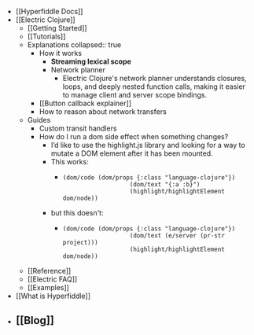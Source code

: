 - [[Hyperfiddle Docs]]
- [[Electric Clojure]]
	- [[Getting Started]]
	- [[Tutorials]]
	- Explanations
	  collapsed:: true
		- How it works
			- **Streaming lexical scope**
			- Network planner
				- Electric Clojure's network planner understands closures, loops, and deeply nested function calls, making it easier to manage client and server scope bindings.
		- [[Button callback explainer]]
		- How to reason about network transfers
	- Guides
		- Custom transit handlers
		- How do I run a dom side effect when something changes?
			- I’d like to use the highlight.js library and looking for a way to mutate a DOM element after it has been mounted.
			- This works:
				- ```
				  (dom/code (dom/props {:class "language-clojure"})
				                     (dom/text "{:a :b}")
				                     (highlight/highlightElement dom/node))
				  ```
			- but this doesn't:
				- ```
				  (dom/code (dom/props {:class "language-clojure"})
				                     (dom/text (e/server (pr-str project)))
				                     (highlight/highlightElement dom/node))
				  ```
	- [[Reference]]
	- [[Electric FAQ]]
	- [[Examples]]
- [[What is Hyperfiddle]]
- [[Blog]]
	-